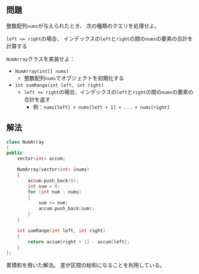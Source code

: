 ## 問題
整数配列`nums`が与えられたとき、
次の種類のクエリを処理せよ。

`left <= right`の場合、
インデックスの`left`と`right`の間の`nums`の要素の合計を計算する

`NumArray`クラスを実装せよ：
- `NumArray(int[] nums)`
  - 整数配列`nums`でオブジェクトを初期化する
- `int sumRange(int left, int right)`
  - `left <= right`の場合、インデックスの`left`と`right`の間の`nums`の要素の合計を返す
    - 例：`nums[left] + nums[left + 1] + ... + nums[right]`

## 解法
```cpp
class NumArray
{
public:
    vector<int> accum;

    NumArray(vector<int> &nums)
    {
        accum.push_back(0);
        int sum = 0;
        for (int num : nums)
        {
            sum += num;
            accum.push_back(sum);
        }
    }

    int sumRange(int left, int right)
    {
        return accum[right + 1] - accum[left];
    }
};
```
累積和を用いた解法。
差が区間の総和になることを利用している。
